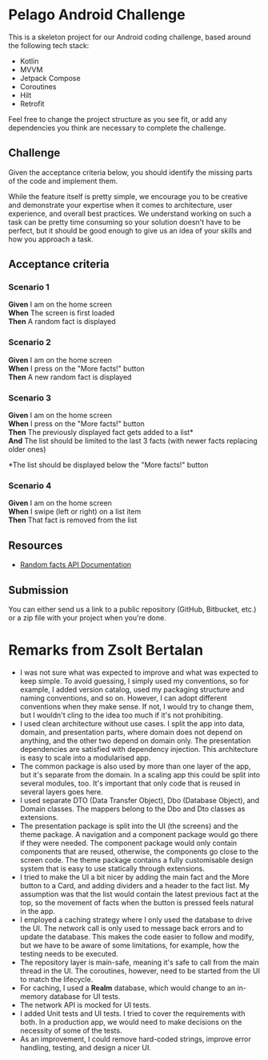# Pelago Android Challenge

This is a skeleton project for our Android coding challenge, based around the following tech stack:

- Kotlin
- MVVM
- Jetpack Compose
- Coroutines
- Hilt
- Retrofit

Feel free to change the project structure as you see fit, or add any dependencies you think are necessary to complete
the challenge.

## Challenge

Given the acceptance criteria below, you should identify the missing parts of the code and implement them.

While the feature itself is pretty simple, we encourage you to be creative and demonstrate your expertise when it comes
to architecture, user experience, and overall best practices.
We understand working on such a task can be pretty time consuming so your solution doesn't have to be perfect, but it
should be good enough to give us an idea of your skills and how you approach a task.

## Acceptance criteria

### Scenario 1

**Given** I am on the home screen \
**When** The screen is first loaded \
**Then** A random fact is displayed

### Scenario 2

**Given** I am on the home screen \
**When** I press on the "More facts!" button \
**Then** A new random fact is displayed

### Scenario 3

**Given** I am on the home screen \
**When** I press on the "More facts!" button \
**Then** The previously displayed fact gets added to a list* \
**And** The list should be limited to the last 3 facts (with newer facts replacing older ones)

*The list should be displayed below the "More facts!" button

### Scenario 4

**Given** I am on the home screen \
**When** I swipe (left or right) on a list item \
**Then** That fact is removed from the list

## Resources

- [Random facts API Documentation](https://uselessfacts.jsph.pl/)

## Submission

You can either send us a link to a public repository (GitHub, Bitbucket, etc.) or a zip file with your project when
you're done.

# Remarks from Zsolt Bertalan

* I was not sure what was expected to improve and what was expected to keep simple. To avoid guessing, I simply used
  my conventions, so for example, I added version catalog, used my packaging structure and naming conventions, and so
  on. However, I can adopt different conventions when they make sense. If not, I would try to change them, but I
  wouldn't cling to the idea too much if it's not prohibiting.
* I used clean architecture without use cases. I split the app into data, domain, and presentation parts, where
  domain does not depend on anything, and the other two depend on domain only. The presentation dependencies are
  satisfied with dependency injection. This architecture is easy to scale into a modularised app.
* The common package is also used by more than one layer of the app, but it's separate from the domain. In a scaling
  app this could be split into several modules, too. It's important that only code that is reused in several layers
  goes here.
* I used separate DTO (Data Transfer Object), Dbo (Database Object), and Domain classes. The mappers belong to the
  Dbo and Dto classes as extensions.
* The presentation package is split into the UI (the screens) and the theme package. A navigation and a component
  package would go there if they were needed. The component package would only contain components that are reused,
  otherwise, the components go close to the screen code. The theme package contains a fully customisable design
  system that is easy to use statically through extensions.
* I tried to make the UI a bit nicer by adding the main fact and the More button to a Card, and adding dividers
  and a header to the fact list. My assumption was that the list would contain the latest previous fact at the top,
  so the movement of facts when the button is pressed feels natural in the app.
* I employed a caching strategy where I only used the database to drive the UI. The network call is only used to
  message back errors and to update the database. This makes the code easier to follow and modify, but we have to be
  aware of some limitations, for example, how the testing needs to be executed.
* The repository layer is main-safe, meaning it's safe to call from the main thread in the UI. The coroutines, however,
  need to be started from the UI to match the lifecycle.
* For caching, I used a **Realm** database, which would change to an in-memory database for UI tests.
* The network API is mocked for UI tests.
* I added Unit tests and UI tests. I tried to cover the requirements with both. In a production app, we would need to
  make decisions on the necessity of some of the tests.
* As an improvement, I could remove hard-coded strings, improve error handling, testing, and design a nicer UI.